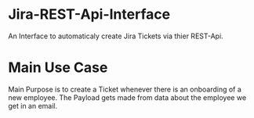 # Jira-REST-Api-Interface
An Interface to automaticaly create Jira Tickets via thier REST-Api.

# Main Use Case
Main Purpose is to create a Ticket whenever there is an onboarding of a new employee.
The Payload gets made from data about the employee we get in an email. 
